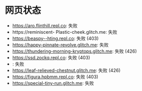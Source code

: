 # 网页状态
- https://aro.flinthill.repl.co: 失败
- https://reminiscent- Plastic-cheek.glitch.me: 失败
- https://beaspy--hting.repl.co: 失败 (403)
- https://happy-pinnate-revolve.glitch.me: 失败
- https://thundering-morning-kryptops.glitch.me: 失败 (426)
- https://ssd.zockq.repl.co: 失败 (403)
- : 失败
- https://leaf-relieved-chestnut.glitch.me: 失败 (426)
- https://figura.hpbmm.repl.co: 失败 (403)
- https://special-tiny-run.glitch.me: 失败
